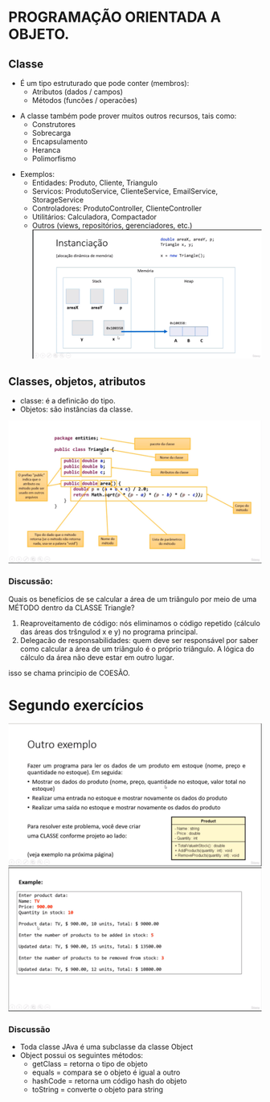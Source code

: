 # PROGRAMAÇÃO ORIENTADA A OBJETO.

## Classe
- É um tipo estruturado que pode conter (membros):
    - Atributos (dados / campos)
    - Métodos (funcões / operacões)
* A classe também pode prover muitos outros recursos, tais como:
    - Construtores 
    - Sobrecarga
    - Encapsulamento
    - Heranca
    -  Polimorfismo

- Exemplos: 
    - Entidades: Produto, Cliente, Triangulo
    - Servicos: ProdutoService, ClienteService, EmailService, StorageService
    - Controladores: ProdutoController, ClienteController
    - Utilitários: Calculadora, Compactador
    - Outros (views, repositórios, gerenciadores, etc.)
![img.png](img.png)

## Classes, objetos, atributos
- classe: é a definicão do tipo.
- Objetos: são instâncias da classe.

![img_1.png](img_1.png)

### Discussão: 

Quais os benefícios de se calcular a área de um triângulo por meio de uma MÉTODO 
dentro da CLASSE Triangle?

1) Reaproveitamento de código: nós eliminamos o código repetido (cálculo das áreas
dos trŝngulod x e y) no programa principal.
2) Delegacão de responsabilidades: quem deve ser responsável por saber como calcular a área
de um triângulo é o próprio triângulo. A lógica do cálculo da área não deve estar em
outro lugar.

isso se chama principio de COESÃO.

# Segundo exercícios

![img_2.png](img_2.png)
![img_3.png](img_3.png)

### 
### Discussão
- Toda classe JAva é uma subclasse da classe Object
- Object possui os seguintes métodos:
  - getClass = retorna o tipo de objeto
  - equals = compara se o objeto é igual a outro
  - hashCode = retorna um código hash do objeto
  - toString = converte o objeto para string
